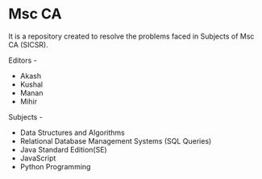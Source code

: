# Msc CA

It is a repository created to resolve the problems faced in Subjects of Msc CA (SICSR).


Editors -
- Akash
- Kushal
- Manan
- Mihir


Subjects -
- Data Structures and Algorithms
- Relational Database Management Systems (SQL Queries)
- Java Standard Edition(SE)
- JavaScript
- Python Programming
